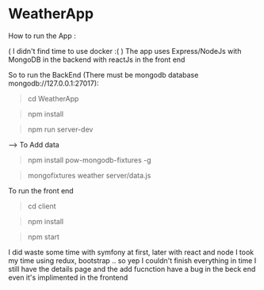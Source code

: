 # WeatherApp

How to run the App :

( I didn't find time to use docker :( )
The app uses Express/NodeJs with MongoDB in the backend with reactJs in the front end

So to run the BackEnd (There must be mongodb database mongodb://127.0.0.1:27017): 

> cd WeatherApp

> npm install

> npm run server-dev

--> To Add data 

> npm install pow-mongodb-fixtures -g

> mongofixtures weather server/data.js

To run the front end

> cd client

> npm install

> npm start


I did waste some time with symfony at first, later with react and node I took my time using redux, bootstrap .. so yep I couldn't finish everything in time I still have the details page and the add fucnction have a bug in the beck end even it's implimented in the frontend 
